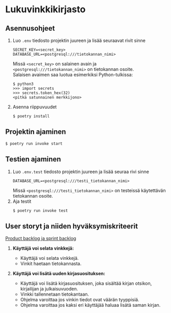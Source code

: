 # Lukuvinkkikirjasto

## Asennusohjeet
1. Luo `.env` tiedosto projektin juureen ja lisää seuraavat rivit sinne
    ```
    SECRET_KEY=<secret_key>
    DATABASE_URL=<postgresql:///tietokannan_nimi>
    ```
    Missä `<secret_key>` on salainen avain ja `<postgresql:///tietokannan_nimi>` on tietokannan osoite.  
    Salaisen avaimen saa luotua esimerkiksi Python-tulkissa:
    ```
    $ python3
    >>> import secrets
    >>> secrets.token_hex(32)
    <pitkä satunnainen merkkijono>
    ```

2. Asenna riippuvuudet
    ```
    $ poetry install
    ```

## Projektin ajaminen
```
$ poetry run invoke start
```

## Testien ajaminen
1. Luo `.env.test` tiedosto projektin juureen ja lisää seuraa rivi sinne
    ```
    DATABASE_URL=<postgresql:///testi_tietokannan_nimi>
    ```
    Missä `<postgresql:///testi_tietokannan_nimi>` on testeissä käytettävän tietokannan osoite.  
2. Aja testit
    ```
    $ poetry run invoke test
    ```

## User storyt ja niiden hyväksymiskriteerit
[Product backlog ja sprint backlog](https://github.com/kimmomuli/Lukuvinkkikirjasto/projects/1)

1. **Käyttäjä voi selata vinkkejä:** 
    - Käyttäjä voi selata vinkkejä.
    - Vinkit haetaan tietokannasta. 

2. **Käyttäjä voi lisätä uuden kirjasuosituksen:** 
    - Käyttäjä voi lisätä kirjasuosituksen, joka sisältää kirjan otsikon, kirjailijan ja julkaisuvuoden.
    - Vinkki tallennetaan tietokantaan.
    - Ohjelma varoittaa jos vinkin tiedot ovat väärän tyyppisiä.
    - Ohjelma varoittaa jos kaksi eri käyttäjää haluaa lisätä saman kirjan. 
